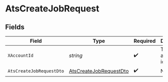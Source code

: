 # AtsCreateJobRequest


## Fields

| Field                                                                       | Type                                                                        | Required                                                                    | Description                                                                 |
| --------------------------------------------------------------------------- | --------------------------------------------------------------------------- | --------------------------------------------------------------------------- | --------------------------------------------------------------------------- |
| `XAccountId`                                                                | *string*                                                                    | :heavy_check_mark:                                                          | The account identifier                                                      |
| `AtsCreateJobRequestDto`                                                    | [AtsCreateJobRequestDto](../../Models/Components/AtsCreateJobRequestDto.md) | :heavy_check_mark:                                                          | N/A                                                                         |